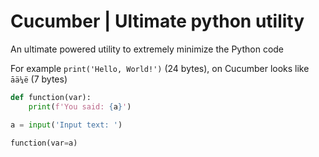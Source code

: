 # Cucumber | Ultimate python utility
An ultimate powered utility to extremely minimize the Python code

For example ```print('Hello, World!')``` (24 bytes), on Cucumber looks like ```āä¼ë``` (7 bytes)

```python
def function(var):
    print(f'You said: {a}')

a = input('Input text: ')

function(var=a)
```
